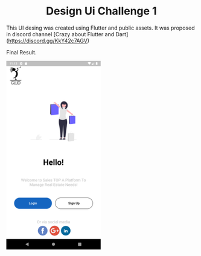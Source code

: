 <center><h1><b>Design Ui Challenge 1</b></h1></center>

This UI desing was created using Flutter and public assets.
It was proposed in discord channel [Crazy about Flutter and Dart] (https://discord.gg/KkY42c7AGV)


Final Result.

<img src="assets/screenshoot.png" alt="Resultado final taller de flutter basico" title="Resultado final taller de flutter basico" height="500" />
